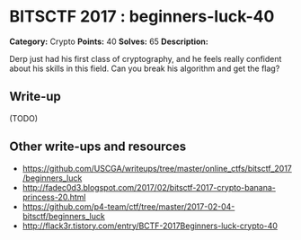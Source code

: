 # BITSCTF 2017 : beginners-luck-40

**Category:** Crypto
**Points:** 40
**Solves:** 65
**Description:**

Derp just had his first class of cryptography, and he feels really confident about his skills in this field. Can you break his algorithm and get the flag?

## Write-up

(TODO)

## Other write-ups and resources

* https://github.com/USCGA/writeups/tree/master/online_ctfs/bitsctf_2017/beginners_luck
* http://fadec0d3.blogspot.com/2017/02/bitsctf-2017-crypto-banana-princess-20.html
* https://github.com/p4-team/ctf/tree/master/2017-02-04-bitsctf/beginners_luck
* http://flack3r.tistory.com/entry/BCTF-2017Beginners-luck-crypto-40
